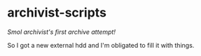 # archivist-scripts

*Smol archivist's first archive attempt!*

So I got a new external hdd and I'm obligated to fill it with things.
